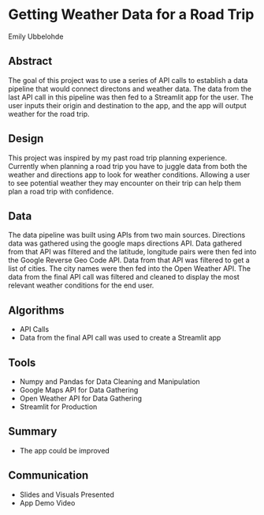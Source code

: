 # Getting Weather Data for a Road Trip 
Emily Ubbelohde

## Abstract
The goal of this project was to use a series of API calls to establish a data pipeline that would connect directons and weather data. The data from the last API call in this pipeline was then fed to a Streamlit app for the user. The user inputs their origin and destination to the app, and the app will output weather for the road trip. 


## Design
This project was inspired by my past road trip planning experience. Currently when planning a road trip you have to juggle data from both the weather and directions app to look for weather conditions. Allowing a user to see potential weather they may encounter on their trip can help them plan a road trip with confidence. 

## Data
The data pipeline was built using APIs from two main sources. Directions data was gathered using the google maps directions API. Data gathered from that API was filtered and the latitude, longitude pairs were then fed into the Google Reverse Geo Code API. Data from that API was filtered to get a list of cities. The city names were then fed into the Open Weather API. The data from the final API call was filtered and cleaned to display the most relevant weather conditions for the end user.  

## Algorithms

- API Calls
- Data from the final API call was used to create a Streamlit app  

   
## Tools
- Numpy and Pandas for Data Cleaning and Manipulation
- Google Maps API for Data Gathering
- Open Weather API for Data Gathering
- Streamlit for Production

## Summary
- The app could be improved

## Communication
 - Slides and Visuals Presented
- App Demo Video
